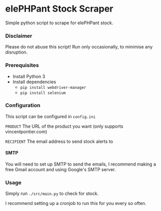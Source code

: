 # elePHPant Stock Scraper

Simple python script to scrape for elePHPant stock.

### Disclaimer 

Please do not abuse this script! Run only occasionally, to minimise any disruption.

### Prerequisites 

- Install Python 3
- Install dependencies 
  - `pip install webdriver-manager`
  - `pip install selenium`

### Configuration 

This script can be configured in `config.ini`

`PRODUCT` The URL of the product you want (only supports vincentpontier.com)

`RECIPIENT` The email address to send stock alerts to

#### SMTP

You will need to set up SMTP to send the emails, I recommend making a free Gmail account and using Google's SMTP server.

### Usage 

Simply run `./src/main.py` to check for stock.

I recommend setting up a cronjob to run this for you every so often.

